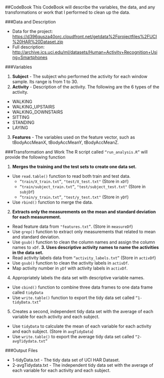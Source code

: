 ##CodeBook
This CodeBook will describe the variables, the data, and any transformations or work that I performed to clean up the data.

###Data and Description
* Data for the project: https://d396qusza40orc.cloudfront.net/getdata%2Fprojectfiles%2FUCI%20HAR%20Dataset.zip 
* Full description: http://archive.ics.uci.edu/ml/datasets/Human+Activity+Recognition+Using+Smartphones

###Variables
1. **Subject** - The subject who performed the activity for each window sample. Its range is from 1 to 30. 
2. **Activity** - Description of the activity. The following are the 6 types of the activity.
  * WALKING
  * WALKING_UPSTAIRS
  * WALKING_DOWNSTAIRS
  * SITTING
  * STANDING
  * LAYING
3. **Features** - The variables used on the feature vector, such as tBodyAccMeanX, tBodyAccMeanY, tBodyAccMeanZ.

###Transformation and Work
The R script called `“run_analysis.R”` will provide the following function

1. **Merges the training and the test sets to create one data set.**
  * Use `read.table()` function to read both train and test data.
    * `”train/X_train.txt”`, `"test/X_test.txt"` (Store in `xDf`)
    * `”train/subject_train.txt”`, `"test/subject_test.txt"` (Store in `subjDf`)
    * `”train/y_train.txt”`, `"test/y_test.txt"` (Store in `yDf`)
  * Use `rbind()` function to merge the data.
2. **Extracts only the measurements on the mean and standard deviation for each measurement.**
  * Read feature data from `"features.txt”`. (Store in `measureDf`)
  * Use `grep()` function to extract only measurements that related to mean and standard deviation.
  * Use `gsub()` function to clean the column names and assign the column names to `xDf`.
**3. Uses descriptive activity names to name the activities in the data set.**
  * Read activity labels data from `“activity_labels.txt”` (Store in `activDf`)
  * Use `gsub()` function to clean the activity labels in `activDf`.
  * Map activity number in `yDf` with activity labels in `activDf`.
4. Appropriately labels the data set with descriptive variable names.
  * Use `cbind()` function to combine three data frames to one data frame called `tidyData`
  * Use `write.table()` function to export the tidy data set called `“1-tidyData.txt”`
5. Creates a second, independent tidy data set with the average of each variable for each activity and each subject.
  * Use `tidyData` to calculate the mean of each variable for each activity and each subject. (Store in `avgTidyData`)
  * Use `write.table()` to export the average tidy data set called `“2-avgTidydata.txt”`

###Output Files
* 1-tidyData.txt - The tidy data set of UCI HAR Dataset.
* 2-avgTidydata.txt - The independent tidy data set with the average of each variable for each activity and each subject.



